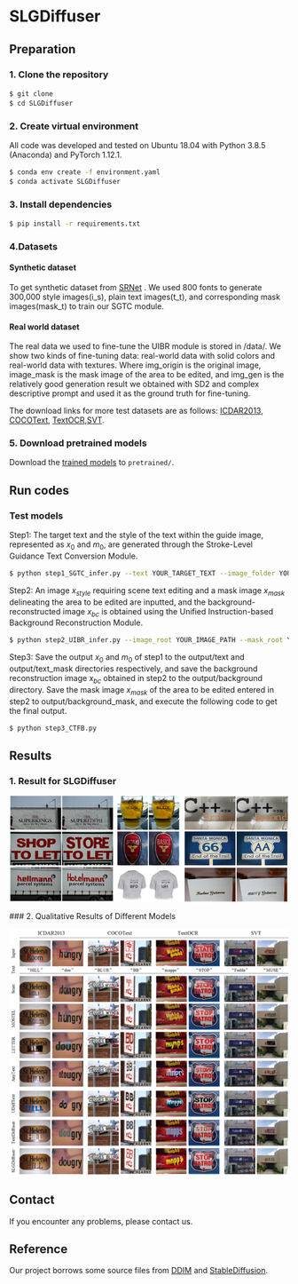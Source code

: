 ﻿# SLGDiffuser

## Preparation

### 1.  Clone the repository
```bash
$ git clone 
$ cd SLGDiffuser
```
### 2. Create virtual environment
All code was developed and tested on Ubuntu 18.04 with Python 3.8.5 (Anaconda) and PyTorch 1.12.1.
```bash
$ conda env create -f environment.yaml
$ conda activate SLGDiffuser
```
### 3. Install dependencies
```bash
$ pip install -r requirements.txt
```

### 4.Datasets
#### Synthetic dataset
To get synthetic dataset from [SRNet](https://github.com/youdao-ai/SRNet-Datagen) . We used 800 fonts to generate 300,000 style images(i_s), plain text images(t_t), and corresponding mask images(mask_t) to train our SGTC module.
#### Real world dataset
The real data we used to fine-tune the UIBR module is stored in /data/. We show two kinds of fine-tuning data: real-world data with solid colors and real-world data with textures. Where img_origin is the original image, image_mask is the mask image of the area to be edited, and img_gen is the relatively good generation result we obtained with SD2 and complex descriptive prompt and used it as the ground truth for fine-tuning.

The download links for more test datasets are as follows: [ICDAR2013](https://paperswithcode.com/dataset/icdar-2013), [COCOText](https://paperswithcode.com/dataset/coco-text), [TextOCR](https://paperswithcode.com/dataset/textocr),[SVT](https://paperswithcode.com/dataset/svt).

### 5. Download pretrained models
Download the [trained models](https://drive.google.com/file/d/1--VejuQEBgUExImv7KWMGFtlqYgoSPzG/view?usp=sharing) to `pretrained/`.
## Run codes

### Test models

Step1: The target text and the style of the text within the guide image, represented as $x_0$ and $m_0$, are generated through the Stroke-Level Guidance Text Conversion Module.
```bash
$ python step1_SGTC_infer.py --text YOUR_TARGET_TEXT --image_folder YOUR_IMAGE_PATH  --exp YOUR_OUTPUT_PATH --sample True
```

Step2:  An image $x_{style}$ requiring scene text editing and a mask image $x_{mask}$ delineating the area to be edited are inputted, and the background-reconstructed image $x_{bc}$ is obtained using the Unified Instruction-based Background Reconstruction Module.
```bash
$ python step2_UIBR_infer.py --image_root YOUR_IMAGE_PATH --mask_root YOUR_MASK_PATH --save_root YOUR_OUTPUT_PATH 
```
Step3: Save the output  $x_0$ and $m_0$ of step1 to the output/text and output/text_mask directories respectively, and save the background reconstruction image  $x_{bc}$  obtained in step2 to the output/background directory. Save the mask image $x_{mask}$ of the area to be edited entered in step2 to output/background_mask, and execute the following code to get the final output.
```bash
$ python step3_CTFB.py 
```
## Results
### 1. Result for SLGDiffuser
<p align='center'><img src='images/figure1.png' width='1000px'></p>
### 2. Qualitative Results of Different Models 

<p align='center'><img src='images/figure4.png' width='1000px'></p>



## Contact

If you encounter any problems, please contact us.
## Reference
Our project borrows some source files from [DDIM](https://github.com/ermongroup/ddim) and [StableDiffusion](https://github.com/Stability-AI/StableDiffusion).

